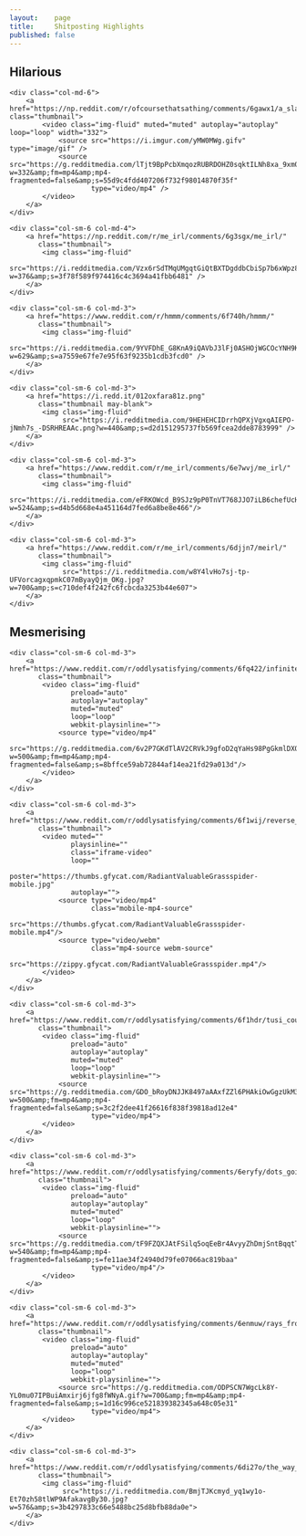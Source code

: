 ```yaml
---
layout:    page
title:     Shitposting Highlights
published: false
---
```


<div class="row">
	<h2>Hilarious</h2>

	<div class="col-md-6">
		<a href="https://np.reddit.com/r/ofcoursethatsathing/comments/6gawx1/a_slap_contest/" class="thumbnail">
			<video class="img-fluid" muted="muted" autoplay="autoplay" loop="loop" width="332">
				<source src="https://i.imgur.com/yMW0MWg.gifv" type="image/gif" />
				<source src="https://g.redditmedia.com/lTjt9BpPcbXmqozRUBRDOHZ0sqktILNh8xa_9xm0CSs.gif?w=332&amp;fm=mp4&amp;mp4-fragmented=false&amp;s=55d9c4fdd407206f732f98014870f35f"
				        type="video/mp4" />
			</video>
		</a>
	</div>

	<div class="col-sm-6 col-md-4">
		<a href="https://np.reddit.com/r/me_irl/comments/6g3sgx/me_irl/"
           class="thumbnail">
			<img class="img-fluid"
			     src="https://i.redditmedia.com/Vzx6rSdTMqUMgqtGiQtBXTDgddbCbiSp7b6xWpz8VbU.jpg?w=376&amp;s=3f78f589f974416c4c3694a41fbb6481" />
		</a>
	</div>

	<div class="col-sm-6 col-md-3">
		<a href="https://www.reddit.com/r/hmmm/comments/6f740h/hmmm/"
           class="thumbnail">
			<img class="img-fluid"
			     src="https://i.redditmedia.com/9YVFDhE_G8KnA9iQAVbJ3lFj0ASHOjWGCOcYNH9KdAU.jpg?w=629&amp;s=a7559e67fe7e95f63f9235b1cdb3fcd0" />
		</a>
	</div>

	<div class="col-sm-6 col-md-3">
		<a href="https://i.redd.it/012oxfara81z.png"
		   class="thumbnail may-blank">
			<img class="img-fluid"
			     src="https://i.redditmedia.com/9HEHEHCIDrrhQPXjVgxqAIEPO-jNmh7s_-DSRHREAAc.png?w=440&amp;s=d2d151295737fb569fcea2dde8783999" />
		</a>
	</div>

	<div class="col-sm-6 col-md-3">
		<a href="https://www.reddit.com/r/me_irl/comments/6e7wvj/me_irl/"
           class="thumbnail">
			<img class="img-fluid"
			     src="https://i.redditmedia.com/eFRKOWcd_B9SJz9pP0TnVT768JJO7iLB6chefUcHjfM.jpg?w=524&amp;s=d4b5d668e4a451164d7fed6a8be8e466"/>
		</a>
	</div>

	<div class="col-sm-6 col-md-3">
		<a href="https://www.reddit.com/r/me_irl/comments/6djjn7/meirl/"
           class="thumbnail">
			<img class="img-fluid"
			     src="https://i.redditmedia.com/w8Y4lvHo7sj-tp-UFVorcagxqpmkC07mByayQjm_OKg.jpg?w=700&amp;s=c710def4f242fc6fcbcda3253b44e607">
		</a>
	</div>

</div>

<div class="row">
	<h2>Mesmerising</h2>

	<div class="col-sm-6 col-md-3">
		<a href="https://www.reddit.com/r/oddlysatisfying/comments/6fq422/infinitely_looping_animation/"
		   class="thumbnail">
			<video class="img-fluid"
			       preload="auto"
			       autoplay="autoplay"
			       muted="muted"
			       loop="loop"
			       webkit-playsinline="">
				<source type="video/mp4"
				        src="https://g.redditmedia.com/6v2P7GKdTlAV2CRVkJ9gfoD2qYaHs98PgGkmlDXOENU.gif?w=500&amp;fm=mp4&amp;mp4-fragmented=false&amp;s=8bffce59ab72844af14ea21fd29a013d"/>
			</video>
		</a>
	</div>

	<div class="col-sm-6 col-md-3">
		<a href="https://www.reddit.com/r/oddlysatisfying/comments/6f1wij/reverse_peanut_butter/"
		   class="thumbnail">
			<video muted=""
			       playsinline=""
			       class="iframe-video"
			       loop=""
			       poster="https://thumbs.gfycat.com/RadiantValuableGrassspider-mobile.jpg"
			       autoplay="">
				<source type="video/mp4"
				        class="mobile-mp4-source"
				        src="https://thumbs.gfycat.com/RadiantValuableGrassspider-mobile.mp4"/>
				<source type="video/webm"
				        class="mp4-source webm-source"
				        src="https://zippy.gfycat.com/RadiantValuableGrassspider.mp4"/>
			</video>
		</a>
	</div>

	<div class="col-sm-6 col-md-3">
		<a href="https://www.reddit.com/r/oddlysatisfying/comments/6f1hdr/tusi_couple/"
		   class="thumbnail">
			<video class="img-fluid"
			       preload="auto"
			       autoplay="autoplay"
			       muted="muted"
			       loop="loop"
			       webkit-playsinline="">
				<source src="https://g.redditmedia.com/GDO_bRoyDNJJK8497aAAxfZZl6PHAkiOwGgzUkM3drM.gif?w=500&amp;fm=mp4&amp;mp4-fragmented=false&amp;s=3c2f2dee41f26616f838f39818ad12e4"
				        type="video/mp4">
			</video>
		</a>
	</div>

	<div class="col-sm-6 col-md-3">
		<a href="https://www.reddit.com/r/oddlysatisfying/comments/6eryfy/dots_going_around_rainbow_colored_geometry/"
		   class="thumbnail">
			<video class="img-fluid"
			       preload="auto"
			       autoplay="autoplay"
			       muted="muted"
			       loop="loop"
			       webkit-playsinline="">
				<source src="https://g.redditmedia.com/tF9FZQXJAtFSilq5oqEeBr4AvyyZhDmjSntBqqtTRiQ.gif?w=540&amp;fm=mp4&amp;mp4-fragmented=false&amp;s=fe11ae34f24940d79fe07066ac819baa"
				        type="video/mp4"/>
			</video>
		</a>
	</div>

	<div class="col-sm-6 col-md-3">
		<a href="https://www.reddit.com/r/oddlysatisfying/comments/6enmuw/rays_from_an_ellipses_focal_point_will_be/"
		   class="thumbnail">
			<video class="img-fluid"
			       preload="auto"
			       autoplay="autoplay"
			       muted="muted"
			       loop="loop"
			       webkit-playsinline="">
				<source src="https://g.redditmedia.com/ODPSCN7WgcLk8Y-YL0mu07IPBuiAmxirj6jfg8fWNyA.gif?w=700&amp;fm=mp4&amp;mp4-fragmented=false&amp;s=1d16c996ce521839382345a648c05e31"
				        type="video/mp4">
			</video>
		</a>
	</div>

	<div class="col-sm-6 col-md-3">
		<a href="https://www.reddit.com/r/oddlysatisfying/comments/6di27o/the_way_this_pen_cap_sits_on_my_laptop_and_desk/"
		   class="thumbnail">
			<img class="img-fluid"
			     src="https://i.redditmedia.com/BmjTJKcmyd_yq1wy1o-Et70zh58tlWP9AfakavgBy30.jpg?w=576&amp;s=3b4297833c66e5488bc25d8bfb88da0e">
		</a>
	</div>

</div>
